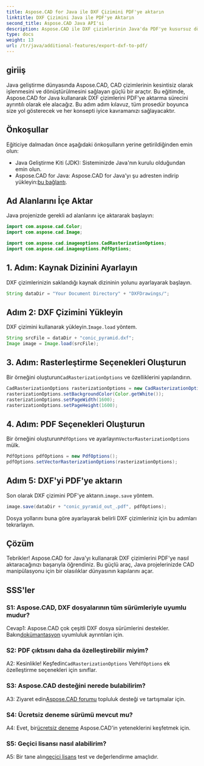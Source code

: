 ```yaml
---
title: Aspose.CAD for Java ile DXF Çizimini PDF'ye aktarın
linktitle: DXF Çizimini Java ile PDF'ye Aktarın
second_title: Aspose.CAD Java API'si
description: Aspose.CAD ile DXF çizimlerinin Java'da PDF'ye kusursuz dönüşümünü keşfedin. CAD iş akışınızı zahmetsizce geliştirin.
type: docs
weight: 13
url: /tr/java/additional-features/export-dxf-to-pdf/
---
```

## giriiş

Java geliştirme dünyasında Aspose.CAD, CAD çizimlerinin kesintisiz olarak işlenmesini ve dönüştürülmesini sağlayan güçlü bir araçtır. Bu eğitimde, Aspose.CAD for Java kullanarak DXF çizimlerini PDF'ye aktarma sürecini ayrıntılı olarak ele alacağız. Bu adım adım kılavuz, tüm prosedür boyunca size yol gösterecek ve her konsepti iyice kavramanızı sağlayacaktır.

## Önkoşullar

Eğiticiye dalmadan önce aşağıdaki önkoşulların yerine getirildiğinden emin olun:

- Java Geliştirme Kiti (JDK): Sisteminizde Java'nın kurulu olduğundan emin olun.
-  Aspose.CAD for Java: Aspose.CAD for Java'yı şu adresten indirip yükleyin:[bu bağlantı](https://releases.aspose.com/cad/java/).

## Ad Alanlarını İçe Aktar

Java projenizde gerekli ad alanlarını içe aktararak başlayın:

```java
import com.aspose.cad.Color;
import com.aspose.cad.Image;

import com.aspose.cad.imageoptions.CadRasterizationOptions;
import com.aspose.cad.imageoptions.PdfOptions;
```

## 1. Adım: Kaynak Dizinini Ayarlayın

DXF çizimlerinizin saklandığı kaynak dizininin yolunu ayarlayarak başlayın.

```java
String dataDir = "Your Document Directory" + "DXFDrawings/";
```

## Adım 2: DXF Çizimini Yükleyin

 DXF çizimini kullanarak yükleyin.`Image.load` yöntem.

```java
String srcFile = dataDir + "conic_pyramid.dxf";
Image image = Image.load(srcFile);
```

## 3. Adım: Rasterleştirme Seçenekleri Oluşturun

 Bir örneğini oluşturun`CadRasterizationOptions` ve özelliklerini yapılandırın.

```java
CadRasterizationOptions rasterizationOptions = new CadRasterizationOptions();
rasterizationOptions.setBackgroundColor(Color.getWhite());
rasterizationOptions.setPageWidth(1600);
rasterizationOptions.setPageHeight(1600);
```

## 4. Adım: PDF Seçenekleri Oluşturun

 Bir örneğini oluşturun`PdfOptions` ve ayarlayın`VectorRasterizationOptions` mülk.

```java
PdfOptions pdfOptions = new PdfOptions();
pdfOptions.setVectorRasterizationOptions(rasterizationOptions);
```

## Adım 5: DXF'yi PDF'ye aktarın

 Son olarak DXF çizimini PDF'ye aktarın.`image.save` yöntem.

```java
image.save(dataDir + "conic_pyramid_out_.pdf", pdfOptions);
```

Dosya yollarını buna göre ayarlayarak belirli DXF çizimleriniz için bu adımları tekrarlayın.

## Çözüm

Tebrikler! Aspose.CAD for Java'yı kullanarak DXF çizimlerini PDF'ye nasıl aktaracağınızı başarıyla öğrendiniz. Bu güçlü araç, Java projelerinizde CAD manipülasyonu için bir olasılıklar dünyasının kapılarını açar.

## SSS'ler

### S1: Aspose.CAD, DXF dosyalarının tüm sürümleriyle uyumlu mudur?

 Cevap1: Aspose.CAD çok çeşitli DXF dosya sürümlerini destekler. Bakın[dokümantasyon](https://reference.aspose.com/cad/java/) uyumluluk ayrıntıları için.

### S2: PDF çıktısını daha da özelleştirebilir miyim?

 A2: Kesinlikle! Keşfedin`CadRasterizationOptions` Ve`PdfOptions` ek özelleştirme seçenekleri için sınıflar.

### S3: Aspose.CAD desteğini nerede bulabilirim?

 A3: Ziyaret edin[Aspose.CAD forumu](https://forum.aspose.com/c/cad/19) topluluk desteği ve tartışmalar için.

### S4: Ücretsiz deneme sürümü mevcut mu?

 A4: Evet, bir[ücretsiz deneme](https://releases.aspose.com/) Aspose.CAD'in yeteneklerini keşfetmek için.

### S5: Geçici lisansı nasıl alabilirim?

 A5: Bir tane alın[geçici lisans](https://purchase.aspose.com/temporary-license/) test ve değerlendirme amaçlıdır.